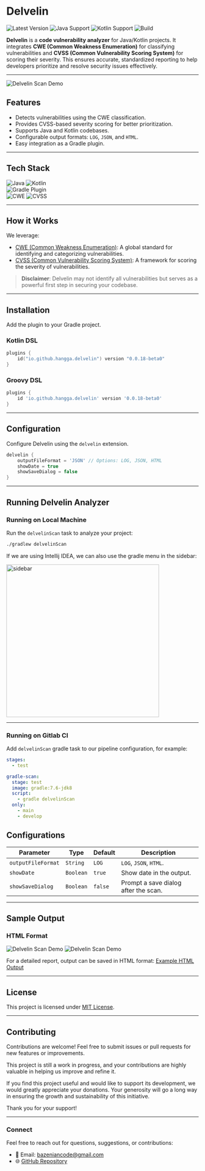 # Delvelin 
![Latest Version](https://img.shields.io/maven-central/v/io.github.hangga/delvelin?color=brightgreen) ![Java Support](https://img.shields.io/badge/Java-8+-blue) ![Kotlin Support](https://img.shields.io/badge/Kotlin-1.5+-blueviolet) ![Build](https://img.shields.io/github/actions/workflow/status/hangga/delvelin/build.yml)

**Delvelin** is a **code vulnerability analyzer** for Java/Kotlin projects. It integrates **CWE (Common Weakness Enumeration)** for classifying vulnerabilities and **CVSS (Common Vulnerability Scoring System)** for scoring their severity. This ensures accurate, standardized reporting to help developers prioritize and resolve security issues effectively.

---
![Delvelin Scan Demo](https://github.com/hangga/delvelin/blob/main/delvelin-scan.gif?raw=true)

## **Features**
- Detects vulnerabilities using the CWE classification.
- Provides CVSS-based severity scoring for better prioritization.
- Supports Java and Kotlin codebases.
- Configurable output formats: `LOG`, `JSON`, and `HTML`.
- Easy integration as a Gradle plugin.

---

## **Tech Stack**
![Java](https://img.shields.io/badge/Java-8+-blue?logo=java) ![Kotlin](https://img.shields.io/badge/Kotlin-1.5+-blueviolet?logo=kotlin)  
![Gradle Plugin](https://img.shields.io/badge/Gradle-Plugin-brightgreen?logo=gradle)  
![CWE](https://img.shields.io/badge/CWE-Standards-orange) ![CVSS](https://img.shields.io/badge/CVSS-Severity-red)

---

## **How it Works**
We leverage:
- [CWE (Common Weakness Enumeration)](https://cwe.mitre.org/data/slices/699.html): A global standard for identifying and categorizing vulnerabilities.
- [CVSS (Common Vulnerability Scoring System)](https://www.first.org/cvss/calculator/3.0): A framework for scoring the severity of vulnerabilities.

> **Disclaimer**: Delvelin may not identify all vulnerabilities but serves as a powerful first step in securing your codebase.

---

## **Installation**

Add the plugin to your Gradle project.

### **Kotlin DSL**
```kotlin
plugins {
    id("io.github.hangga.delvelin") version "0.0.18-beta0"
}
```

### **Groovy DSL**
```groovy
plugins {
    id 'io.github.hangga.delvelin' version '0.0.18-beta0'
}
```

---

## **Configuration**

Configure Delvelin using the `delvelin` extension.

```groovy
delvelin {
    outputFileFormat = 'JSON' // Options: LOG, JSON, HTML
    showDate = true
    showSaveDialog = false
}
```

---

## **Running Delvelin Analyzer**

### Running on Local Machine

Run the `delvelinScan` task to analyze your project:
```bash
./gradlew delvelinScan
```

If we are using Intellij IDEA, we can also use the gradle menu in the sidebar:

<img width="400" src="https://github.com/hangga/delvelin/blob/main/delvelin-scan-gradle-menu.png?raw=true" alt="sidebar"/>

---

### Running on Gitlab CI
Add `delvelinScan` gradle task to our pipeline configuration, for example:
```yaml
stages:
  - test

gradle-scan:
  stage: test
  image: gradle:7.6-jdk8
  script:
    - gradle delvelinScan
  only:
    - main
    - develop
```

## **Configurations**

| **Parameter**    | **Type**  | **Default**       | **Description**                                      |
|------------------|-----------|-------------------|------------------------------------------------------|
| `outputFileFormat`   | `String`  | `LOG`             | `LOG`, `JSON`, `HTML`.               |
| `showDate`       | `Boolean` | `true`            | Show date in the output.                            |
| `showSaveDialog` | `Boolean` | `false`           | Prompt a save dialog after the scan.                |

---

## **Sample Output**

### **HTML Format**

![Delvelin Scan Demo](https://github.com/hangga/delvelin/blob/main/output-sample.png?raw=true)
![Delvelin Scan Demo](https://github.com/hangga/delvelin/blob/main/output-sample-summary.png?raw=true)

For a detailed report, output can be saved in HTML format:
[Example HTML Output](https://hangga.github.io/vulnerability-report.html)

---

## **License**
This project is licensed under [MIT License](LICENSE).

---

## **Contributing**
Contributions are welcome! Feel free to submit issues or pull requests for new features or improvements.

This project is still a work in progress, and your contributions are highly valuable in helping us improve and refine it.

If you find this project useful and would like to support its development, we would greatly appreciate your donations. Your generosity will go a long way in ensuring the growth and sustainability of this initiative.

Thank you for your support!

---

### **Connect**
Feel free to reach out for questions, suggestions, or contributions:
- 📧 Email: bazeniancode@gmail.com
- 🌐 [GitHub Repository](https://github.com/hangga/delvelin)

